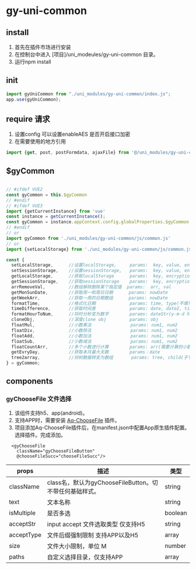 # gy-uni-common
## install
1. 首先在插件市场进行安装
2. 在控制台中进入 [项目]/uni_modeules/gy-uni-common 目录。
3. 运行npm install

## init
```javascript
import gyUniCommon from "./uni_modules/gy-uni-common/index.js";
app.use(gyUniCommon);
```

## require 请求
1.  设置config 可以设置enableAES 是否开启接口加密
2. 在需要使用的地方引用  
```javascript
import {get, post, postFormdata, ajaxFile} from '@/uni_modules/gy-uni-common/index.js'
```

## $gyCommon
```javascript

// #ifdef VUE2
const gyCommon = this.$gyCommon
// #endif
// #ifdef VUE3
import {getCurrentInstance} from 'vue'
const instance = getCurrentInstance();
const gyCommon = instance.appContext.config.globalProperties.$gyCommon
// #endif
// or
import gyCommon from './uni_modules/gy-uni-common/js/common.js'
// or
import {setLocalStorage} from './uni_modules/gy-uni-common/js/common.js'

const {
  setLocalStorage,      //设置localStorage,     params:  key, value, encryption(是否加密，默认开启)
  setSessionStorage,    //设置sessionStorage,   params:  key, value, encryption(是否加密，默认开启)(只有H5可以设置，sessionStorage。其他方式调用，均设置为localStorage)
  getLocalStorage,      //获取localStorage      params:  key, encryption(是否加密，默认开启，请与设置保持一致)
  getSessionStorage,    //获取sessionStorage    params:  key, encryption(是否加密，默认开启，请与设置保持一致)
  arrRemoveVal,         //数组移除删除某个指定值  params:  arr, val
  getMonSunDate,        //获取周一和周日日期      params: nowDate
  getWeekArr,           //获取一周的日期数组      params: nowDate
  formatTime,           //格式化日期             params: time, type(不填写默认返回{y-m-d h:M:s},可选ymd/hms或yy、y、m、d、h、M、s组成的自定义格式 y 为完整年份 yy 为年份后两位)
  timeDifference,       //获取时间差             params: date, date2, timeDiff(时间差值), geshi(返回时间中间格式) 
  formatHourToNum,      //将时分秒变为数字        params: dateStr(y-m-d h:M:S)
  cloneObj,             //深度clone obj         params: obj
  floatMul,             //小数乘法               params: num1, num2
  floatDiv,             //小数除法               params: num1, num2
  floatAdd,             //小数加法               params: num1, num2
  floatSub,             //小数减法               params: num1, num2
  floatCountArr,        //多个小数进行计算        params: arr(需要计算的小数数组), type(计算类型 可选floatMul、floatDiv、floatAdd、floatSub 默认 floatAdd)
  getEvryDay,           //获取本月最大天数        params：date
  tree2array,           //将树数据转变为数组       params: tree, child(子节点属性名称)
} = gyCommon;
```

## components
### gyChooseFile 文件选择
1. 该组件支持h5、app(android)。
2. 支持APP时，需要安装 [Aq-ChooseFile](https://ext.dcloud.net.cn/plugin?id=5263) 插件。
3. 项目添加Aq-ChooseFile插件后，在manifest.json中配置App原生插件配置。选择插件。完成添加。
```
  <gyChooseFile
    className="gyChooseFileButton"
    @chooseFileSucc="chooseFileSucc"/>
```
| props |                                      描述 |      类型 |
|-------|----------------------------------------|--------|
|className| class名，默认为gyChooseFileButton。切不带任何基础样式。 |  string |
| text|                                    文本名称 |  string |
|isMultiple|                                    是否多选 | boolean |
|acceptStr |               input accept 文件选取类型 仅支持H5 |  string |
|acceptType|                      文件后缀强制限制 支持APP以及H5 |   array |
|size|                             文件大小限制，单位 M |  number |
|paths|                          自定义选择目录，仅支持APP |   array |
